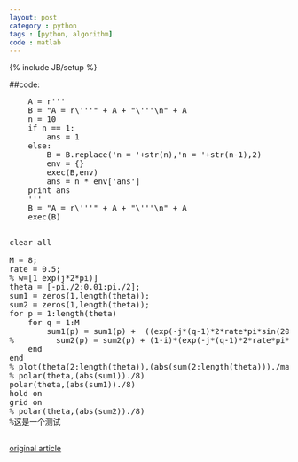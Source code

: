 ```yaml
---
layout: post
category : python
tags : [python, algorithm]
code : matlab
---
```

{% include JB/setup %}

##code:
<pre class="prettyprint python linenums">
    A = r'''
    B = "A = r\'''" + A + "\'''\n" + A
    n = 10
    if n == 1:
        ans = 1
    else:
        B = B.replace('n = '+str(n),'n = '+str(n-1),2)
        env = {}
        exec(B,env)
        ans = n * env['ans']
    print ans
    '''
    B = "A = r\'''" + A + "\'''\n" + A
    exec(B)
</pre>


<pre class="prettyprint python linenums">

clear all

M = 8;
rate = 0.5;
% w=[1 exp(j*2*pi)]
theta = [-pi./2:0.01:pi./2];
sum1 = zeros(1,length(theta));
sum2 = zeros(1,length(theta));
for p = 1:length(theta)
    for q = 1:M
        sum1(p) = sum1(p) +  ((exp(-j*(q-1)*2*rate*pi*sin(20./180*pi)))+(exp(-j*(q-1)*2*rate*pi*sin(5./180*pi))))*(exp(-j*(q-1)*2*rate*pi*sin(theta(p))));
%         sum2(p) = sum2(p) + (1-i)*(exp(-j*(q-1)*2*rate*pi*sin(20./180*pi)))*(exp(-j*(q-1)*2*rate*pi*sin(theta(p))));
    end
end
% plot(theta(2:length(theta)),(abs(sum(2:length(theta)))./max(abs(sum(2:length(theta))))))
% polar(theta,(abs(sum1))./8)
polar(theta,(abs(sum1))./8)
hold on
grid on
% polar(theta,(abs(sum2))./8)
%这是一个测试

</pre>

[original article](http://scturtle.is-programmer.com/posts/34225.html)
